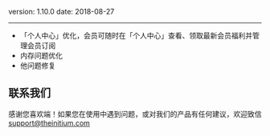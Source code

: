 version: 1.10.0
date: 2018-08-27

---

- 「个人中心」优化，会员可随时在「个人中心」查看、领取最新会员福利并管理会员订阅
- 内存问题优化
- 他问题修复

## 联系我们

感谢您喜欢端！如果您在使用中遇到问题，或对我们的产品有任何建议，欢迎致信 [support@theinitium.com](mailto:support@theinitium.com)